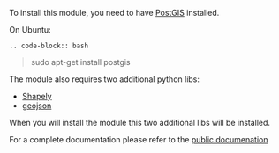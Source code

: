 To install this module, you need to have [PostGIS](http://postgis.net/)
installed.

On Ubuntu:

    .. code-block:: bash

> sudo apt-get install postgis

The module also requires two additional python libs:

- [Shapely](http://pypi.python.org/pypi/Shapely)
- [geojson](http://pypi.python.org/pypi/geojson)

When you will install the module this two additional libs will be
installed.

For a complete documentation please refer to the [public
documenation](http://oca.github.io/geospatial/index.html)
